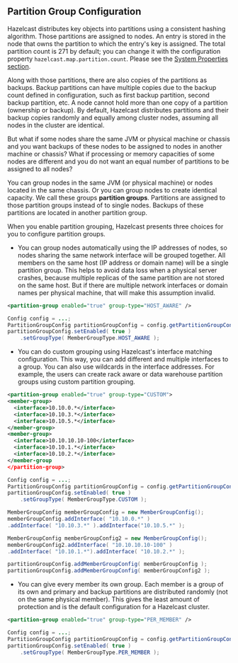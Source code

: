 
## Partition Group Configuration

Hazelcast distributes key objects into partitions using a consistent hashing algorithm. Those partitions are assigned to nodes. An entry is stored in the node that owns the partition to which the entry's key is assigned. The total partition count is 271 by default; you can change it with the configuration property `hazelcast.map.partition.count`. Please see the [System Properties section](#system-properties).

Along with those partitions, there are also copies of the partitions as backups. Backup partitions can have multiple copies due to the backup count defined in configuration, such as first backup partition, second backup partition, etc. A node cannot hold more than one copy of a partition (ownership or backup). By default, Hazelcast distributes partitions and their backup copies randomly and equally among cluster nodes, assuming all nodes in the cluster are identical.

But what if some nodes share the same JVM or physical machine or chassis and you want backups of these nodes to be assigned to nodes in another machine or chassis? What if processing or memory capacities of some nodes are different and you do not want an equal number of partitions to be assigned to all nodes?

You can group nodes in the same JVM (or physical machine) or nodes located in the same chassis. Or you can group nodes to create identical capacity. We call these groups **partition groups**. Partitions are assigned to those partition groups instead of to single nodes. Backups of these partitions are located in another partition group.

When you enable partition grouping, Hazelcast presents three choices for you to configure partition groups.

-   You can group nodes automatically using the IP addresses of nodes, so nodes sharing the same network interface will be grouped together. All members on the same host (IP address or domain name) will be a single partition group. This helps to avoid data loss when a physical server crashes, because multiple replicas of the same partition are not stored on the same host. But if there are multiple network interfaces or domain names per physical machine, that will make this assumption invalid.

```xml
<partition-group enabled="true" group-type="HOST_AWARE" />
```

```java
Config config = ...;
PartitionGroupConfig partitionGroupConfig = config.getPartitionGroupConfig();
partitionGroupConfig.setEnabled( true )
    .setGroupType( MemberGroupType.HOST_AWARE );
```

-   You can do custom grouping using Hazelcast's interface matching configuration. This way, you can add different and multiple interfaces to a group. You can also use wildcards in the interface addresses. For example, the users can create rack aware or data warehouse partition groups using custom partition grouping.

```xml
<partition-group enabled="true" group-type="CUSTOM">
<member-group>
  <interface>10.10.0.*</interface>
  <interface>10.10.3.*</interface>
  <interface>10.10.5.*</interface>
</member-group>
<member-group>
  <interface>10.10.10.10-100</interface>
  <interface>10.10.1.*</interface>
  <interface>10.10.2.*</interface>
</member-group
</partition-group>
```

```java
Config config = ...;
PartitionGroupConfig partitionGroupConfig = config.getPartitionGroupConfig();
partitionGroupConfig.setEnabled( true )
    .setGroupType( MemberGroupType.CUSTOM );

MemberGroupConfig memberGroupConfig = new MemberGroupConfig();
memberGroupConfig.addInterface( "10.10.0.*" )
.addInterface( "10.10.3.*" ).addInterface("10.10.5.*" );

MemberGroupConfig memberGroupConfig2 = new MemberGroupConfig();
memberGroupConfig2.addInterface( "10.10.10.10-100" )
.addInterface( "10.10.1.*").addInterface( "10.10.2.*" );

partitionGroupConfig.addMemberGroupConfig( memberGroupConfig );
partitionGroupConfig.addMemberGroupConfig( memberGroupConfig2 );
```

-   You can give every member its own group. Each member is a group of its own and primary and backup partitions are distributed randomly (not on the same physical member). This gives the least amount of protection and is the default configuration for a Hazelcast cluster.

```xml
<partition-group enabled="true" group-type="PER_MEMBER" />
```

```java
Config config = ...;
PartitionGroupConfig partitionGroupConfig = config.getPartitionGroupConfig();
partitionGroupConfig.setEnabled( true )
    .setGroupType( MemberGroupType.PER_MEMBER );
```

